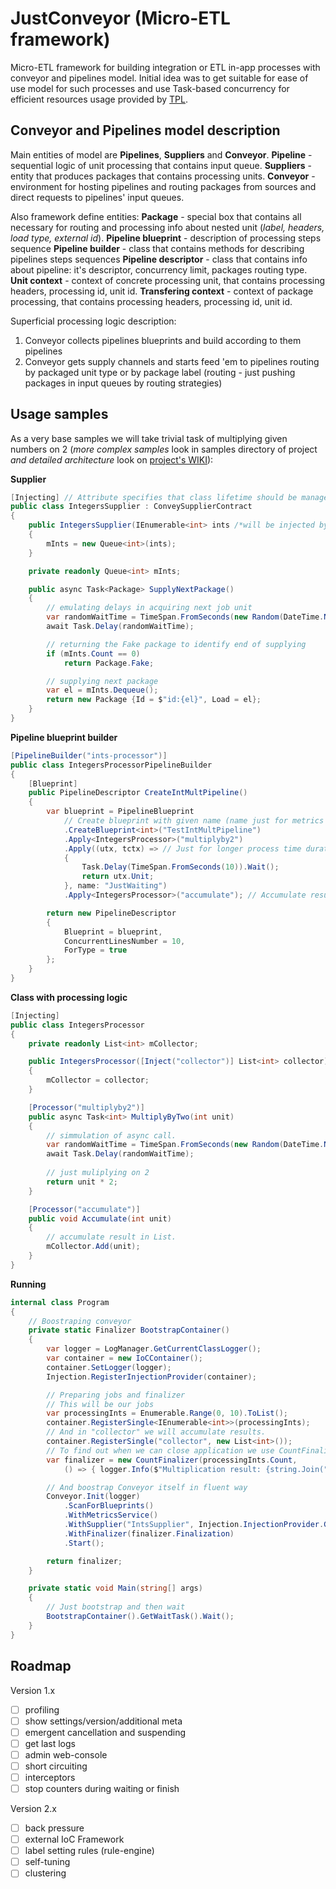 JustConveyor (Micro-ETL framework)
================================
Micro-ETL framework for building integration or ETL in-app processes with conveyor and pipelines model. Initial idea was to get suitable for ease of use model for such processes and use Task-based concurrency for efficient resources usage provided by [TPL](https://msdn.microsoft.com/ru-ru/library/dd460717(v=vs.110).aspx).

Conveyor and Pipelines model description
--------------------
Main entities of model are **Pipelines**, **Suppliers** and **Conveyor**.
**Pipeline** - sequential logic of unit processing that contains input  queue.
**Suppliers** - entity that produces packages that contains processing units.
**Conveyor** - environment for hosting pipelines and routing packages from sources and direct requests to pipelines' input queues.

Also framework define entities:
**Package** - special box that contains all necessary for routing and processing info about nested unit (*label, headers, load type, external id*).
**Pipeline blueprint** - description of processing steps sequence
**Pipeline builder** - class that contains methods for describing pipelines steps sequences
**Pipeline descriptor** - class that contains info about pipeline: it's descriptor, concurrency limit, packages routing type.
**Unit context** - context of concrete processing unit, that contains processing headers, processing id, unit id.
**Transfering context** - context of package processing, that contains processing headers, processing id, unit id.

Superficial processing logic description:
1. Conveyor collects pipelines blueprints and build according to them pipelines
2. Conveyor gets supply channels and starts feed 'em to pipelines routing by packaged unit type or by package label (routing - just pushing packages in input queues by routing strategies)

Usage samples
------------------
As a very base samples we will take trivial task of multiplying given numbers on 2 (*more complex samples* look in samples directory of project *and detailed architecture* look on [project's WIKI]()):

**Supplier**
```csharp
[Injecting] // Attribute specifies that class lifetime should be managed by internal IoC container
public class IntegersSupplier : ConveySupplierContract
{
	public IntegersSupplier(IEnumerable<int> ints /*will be injected by injection provider*/)
	{
		mInts = new Queue<int>(ints);
	}

	private readonly Queue<int> mInts;

	public async Task<Package> SupplyNextPackage()
	{
		// emulating delays in acquiring next job unit
		var randomWaitTime = TimeSpan.FromSeconds(new Random(DateTime.Now.Millisecond).Next(1, 10));
		await Task.Delay(randomWaitTime);

		// returning the Fake package to identify end of supplying
		if (mInts.Count == 0)
			return Package.Fake;

		// supplying next package
		var el = mInts.Dequeue();
		return new Package {Id = $"id:{el}", Load = el};
	}
}
```
**Pipeline blueprint builder**
```csharp
[PipelineBuilder("ints-processor")]
public class IntegersProcessorPipelineBuilder
{
	[Blueprint]
	public PipelineDescriptor CreateIntMultPipeline()
	{
		var blueprint = PipelineBlueprint
			// Create blueprint with given name (name just for metrics display)
			.CreateBlueprint<int>("TestIntMultPipeline")			
			.Apply<IntegersProcessor>("multiplyby2")
			.Apply((utx, tctx) => // Just for longer process time duration
			{
				Task.Delay(TimeSpan.FromSeconds(10)).Wait();
				return utx.Unit;
			}, name: "JustWaiting")
			.Apply<IntegersProcessor>("accumulate"); // Accumulate result in "collector"

		return new PipelineDescriptor
		{
			Blueprint = blueprint,
			ConcurrentLinesNumber = 10,
			ForType = true
		};
	}
}
```
**Class with processing logic**
```csharp
[Injecting]
public class IntegersProcessor
{
	private readonly List<int> mCollector;

	public IntegersProcessor([Inject("collector")] List<int> collector)
	{
		mCollector = collector;
	}

	[Processor("multiplyby2")]
	public async Task<int> MultiplyByTwo(int unit)
	{
		// simmulation of async call.
		var randomWaitTime = TimeSpan.FromSeconds(new Random(DateTime.Now.Millisecond).Next(20, 90));
		await Task.Delay(randomWaitTime); 
		
		// just muliplying on 2
		return unit * 2;
	}

	[Processor("accumulate")]
	public void Accumulate(int unit)
	{
		// accumulate result in List.
		mCollector.Add(unit); 
	}
}
```
**Running**
```csharp
internal class Program
{
	// Boostraping conveyor
	private static Finalizer BootstrapContainer()
	{
		var logger = LogManager.GetCurrentClassLogger();
		var container = new IoCContainer();
		container.SetLogger(logger);
		Injection.RegisterInjectionProvider(container);

		// Preparing jobs and finalizer
		// This will be our jobs
		var processingInts = Enumerable.Range(0, 10).ToList();
		container.RegisterSingle<IEnumerable<int>>(processingInts);
		// And in "collector" we will accumulate results.
		container.RegisterSingle("collector", new List<int>());
		// To find out when we can close application we use CountFinalizer
		var finalizer = new CountFinalizer(processingInts.Count,
			() => { logger.Info($"Multiplication result: {string.Join(",", container.Get<List<int>>("collector"))}"); });

		// And boostrap Conveyor itself in fluent way
		Conveyor.Init(logger)
			.ScanForBlueprints()
			.WithMetricsService()
			.WithSupplier("IntsSupplier", Injection.InjectionProvider.Get<IntegersSupplier>())
			.WithFinalizer(finalizer.Finalization)
			.Start();

		return finalizer;
	}

	private static void Main(string[] args)
	{
		// Just bootstrap and then wait
		BootstrapContainer().GetWaitTask().Wait();
	}
}
```

Roadmap
---------------------
Version 1.x
- [ ] profiling
- [ ] show settings/version/additional meta
- [ ] emergent cancellation and suspending
- [ ] get last logs
- [ ] admin web-console
- [ ] short circuiting
- [ ] interceptors
- [ ] stop counters during waiting or finish

Version 2.x
- [ ] back pressure
- [ ] external IoC Framework
- [ ] label setting rules (rule-engine)
- [ ] self-tuning
- [ ] clustering
